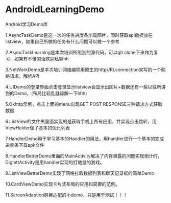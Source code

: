 ﻿# AndroidLearningDemo
Android学习Demo库

  1.AsyncTaskDemo是这一次的任务进度条加载图片，同时获取api数据放在listview，如果自己所做的任务有什么问题可以做一个参考

  2.AsyncTaskLearning是本次培训所用到的源代码，可以git clone下来作为复习，如果有不懂的话欢迎私聊hh

  3.NetWorkDemo是本次培训网络编程用原生的httpURLconnection来写的一个网络请求，解析API

  4.UIDemo的登录界面点击登录显示listview会显示出图片+数据还有一些以往所讲到的Demo，(布局比较乱就谅解一下hhh)

  5.Okhttp示例，点击上面的menu出现GET POST RESPONSE三种请求方式获取数据

  6.ListView的文件夹里面实现的是获取手机上所有应用，并实现点击跳转，用ViewHolder做了基本的优化列表

  7.HandlerDemo用于学习基本的Handler的用法，用handler进行一个基本的完成进度条下载apk文件

  8.HandlerBetterDemo里面的MainActivity解决了内存泄露的问题实现倒计时，DiglettActivity是用handler实现的打地鼠的游戏。

  9.ListViewBetterDemo实现了网络拉取数据列表和聊天记录框的简单Demo

  10.CardViewDemo实现卡片式布局的应用和简要的范例。

  11.ScreenAdaption屏幕适配的小demo，只是用于测试！！！